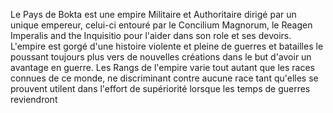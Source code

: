 Le Pays de Bokta est une empire Militaire et Authoritaire dirigé par un unique empereur, celui-ci entouré par le Concilium Magnorum, le Reagen Imperalis and the Inquisitio pour l'aider dans son role et ses devoirs. L'empire est gorgé d'une histoire violente et pleine de guerres et batailles le poussant toujours plus vers de nouvelles créations dans le but d'avoir un avantage en guerre. 
Les Rangs de l'empire varie tout autant que les races connues de ce monde, ne discriminant contre aucune race tant qu'elles se prouvent utilent dans l'effort de supériorité lorsque les temps de guerres reviendront
